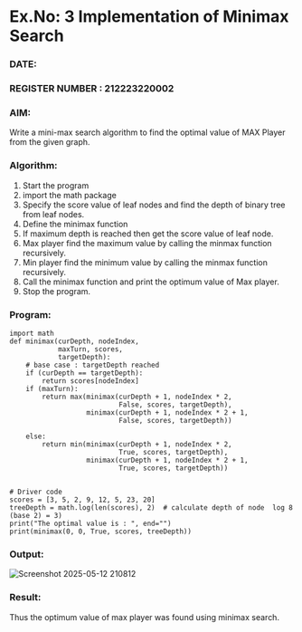 # Ex.No: 3  Implementation of Minimax Search
### DATE:                                                                           
### REGISTER NUMBER : 212223220002
### AIM: 
Write a mini-max search algorithm to find the optimal value of MAX Player from the given graph.
### Algorithm:
1. Start the program
2. import the math package
3. Specify the score value of leaf nodes and find the depth of binary tree from leaf nodes.
4. Define the minimax function
5. If maximum depth is reached then get the score value of leaf node.
6. Max player find the maximum value by calling the minmax function recursively.
7. Min player find the minimum value by calling the minmax function recursively.
8. Call the minimax function  and print the optimum value of Max player.
9. Stop the program. 

### Program:
```
import math
def minimax(curDepth, nodeIndex,
            maxTurn, scores,
            targetDepth):
    # base case : targetDepth reached
    if (curDepth == targetDepth):
        return scores[nodeIndex]
    if (maxTurn):
        return max(minimax(curDepth + 1, nodeIndex * 2,
                           False, scores, targetDepth),
                   minimax(curDepth + 1, nodeIndex * 2 + 1,
                           False, scores, targetDepth))

    else:
        return min(minimax(curDepth + 1, nodeIndex * 2,
                           True, scores, targetDepth),
                   minimax(curDepth + 1, nodeIndex * 2 + 1,
                           True, scores, targetDepth))


# Driver code
scores = [3, 5, 2, 9, 12, 5, 23, 20]
treeDepth = math.log(len(scores), 2)  # calculate depth of node  log 8 (base 2) = 3)
print("The optimal value is : ", end="")
print(minimax(0, 0, True, scores, treeDepth))

```












### Output:
![Screenshot 2025-05-12 210812](https://github.com/user-attachments/assets/b13b9527-0b50-406c-a76b-a38190194d81)




### Result:
Thus the optimum value of max player was found using minimax search.
